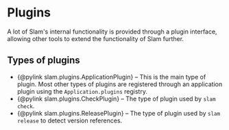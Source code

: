 # Plugins

A lot of Slam's internal functionality is provided through a plugin interface, allowing other tools to extend the
functionality of Slam further.

## Types of plugins

* {@pylink slam.plugins.ApplicationPlugin} &ndash; This is the main type of plugin. Most other types of plugins are registered through an
  application plugin using the `Application.plugins` registry.
* {@pylink slam.plugins.CheckPlugin} &ndash; The type of plugin used by `slam check`.
* {@pylink slam.plugins.ReleasePlugin} &ndash; The type of plugin used by `slam release` to detect version references.
